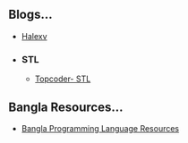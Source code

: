 
## Blogs...
 - <a href="https://halexv.blogspot.com/2015/10/competitive-programming-resources.html" terget="_blank">Halexv</a>
 - ### STL
   - <a href="https://www.topcoder.com/thrive/articles/Power%20up%20C++%20with%20the%20Standard%20Template%20Library%20Part%20One" terget="_blank"> Topcoder- STL </a>

## Bangla Resources...
 - <a href="https://github.com/me-shaon/bangla-programming-resources" terget="_blank"> Bangla Programming Language Resources </a>
